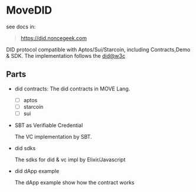 # MoveDID
see docs in:

> https://did.noncegeek.com

DID protocol compatible with Aptos/Sui/Starcoin, including Contracts,Demo & SDK.
The implementation follows the [did@w3c](https://www.w3.org/TR/did-core/)

## Parts

* did contracts:
  The did contracts in MOVE Lang.

  * [ ] aptos
  * [ ] starcoin
  * [ ] sui

* SBT as Verifiable Credential

  The VC implementation by SBT.

* did sdks

  The sdks for did & vc impl by Elixir/Javascript
  
* did dApp example
  
  The dApp example show how the contract works

